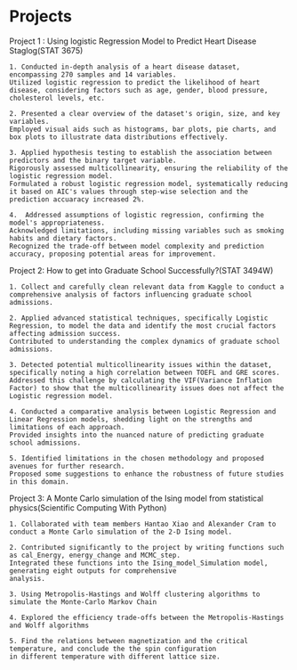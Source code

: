 # Projects

Project 1 : Using logistic Regression Model to Predict Heart Disease Staglog(STAT 3675)

    1. Conducted in-depth analysis of a heart disease dataset, encompassing 270 samples and 14 variables. 
    Utilized logistic regression to predict the likelihood of heart disease, considering factors such as age, gender, blood pressure, cholesterol levels, etc.
    
    2. Presented a clear overview of the dataset's origin, size, and key variables. 
    Employed visual aids such as histograms, bar plots, pie charts, and box plots to illustrate data distributions effectively.
    
    3. Applied hypothesis testing to establish the association between predictors and the binary target variable.
    Rigorously assessed multicollinearity, ensuring the reliability of the logistic regression model. 
    Formulated a robust logistic regression model, systematically reducing it based on AIC's values through step-wise selection and the prediction accuaracy increased 2%.
    
    4.  Addressed assumptions of logistic regression, confirming the model's appropriateness. 
    Acknowledged limitations, including missing variables such as smoking habits and dietary factors. 
    Recognized the trade-off between model complexity and prediction accuracy, proposing potential areas for improvement.

Project 2: How to get into Graduate School Successfully?(STAT 3494W)

    1. Collect and carefully clean relevant data from Kaggle to conduct a comprehensive analysis of factors influencing graduate school admissions.
    
    2. Applied advanced statistical techniques, specifically Logistic Regression, to model the data and identify the most crucial factors affecting admission success. 
    Contributed to understanding the complex dynamics of graduate school admissions.
    
    3. Detected potential multicollinearity issues within the dataset, specifically noting a high correlation between TOEFL and GRE scores. 
    Addressed this challenge by calculating the VIF(Variance Inflation Factor) to show that the multicollinearity issues does not affect the Logistic regression model.
    
    4. Conducted a comparative analysis between Logistic Regression and Linear Regression models, shedding light on the strengths and limitations of each approach. 
    Provided insights into the nuanced nature of predicting graduate school admissions.
    
    5. Identified limitations in the chosen methodology and proposed avenues for further research. 
    Proposed some suggestions to enhance the robustness of future studies in this domain.


Project 3: A Monte Carlo simulation of the Ising model from statistical physics(Scientific Computing With Python)

    1. Collaborated with team members Hantao Xiao and Alexander Cram to conduct a Monte Carlo simulation of the 2-D Ising model.
    
    2. Contributed significantly to the project by writing functions such as cal_Energy, energy_change and MCMC_step.
    Integrated these functions into the Ising_model_Simulation model, generating eight outputs for comprehensive
    analysis.
    
    3. Using Metropolis-Hastings and Wolff clustering algorithms to simulate the Monte-Carlo Markov Chain
    
    4. Explored the efficiency trade-offs between the Metropolis-Hastings and Wolff algorithms
    
    5. Find the relations between magnetization and the critical temperature, and conclude the the spin configuration
    in different temperature with different lattice size.
